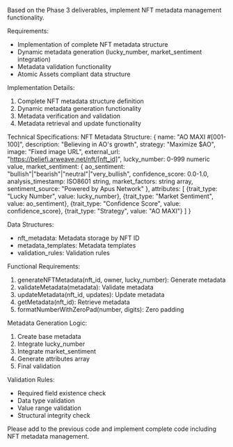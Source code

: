 Based on the Phase 3 deliverables, implement NFT metadata management functionality.

Requirements:

- Implementation of complete NFT metadata structure
- Dynamic metadata generation (lucky_number, market_sentiment integration)
- Metadata validation functionality
- Atomic Assets compliant data structure

Implementation Details:

1. Complete NFT metadata structure definition
2. Dynamic metadata generation functionality
3. Metadata verification and validation
4. Metadata retrieval and update functionality

Technical Specifications:
NFT Metadata Structure:
{
name: "AO MAXI #[001-100]",
description: "Believing in AO's growth",
strategy: "Maximize $AO",
image: "Fixed image URL",
external_url: "https://beliefi.arweave.net/nft/[nft_id]",
lucky_number: 0-999 numeric value,
market_sentiment: {
ao_sentiment: "bullish"|"bearish"|"neutral"|"very_bullish",
confidence_score: 0.0-1.0,
analysis_timestamp: ISO8601 string,
market_factors: string array,
sentiment_source: "Powered by Apus Network"
},
attributes: [
{trait_type: "Lucky Number", value: lucky_number},
{trait_type: "Market Sentiment", value: ao_sentiment},
{trait_type: "Confidence Score", value: confidence_score},
{trait_type: "Strategy", value: "AO MAXI"}
]
}

Data Structures:

- nft_metadata: Metadata storage by NFT ID
- metadata_templates: Metadata templates
- validation_rules: Validation rules

Functional Requirements:

1. generateNFTMetadata(nft_id, owner, lucky_number): Generate metadata
2. validateMetadata(metadata): Validate metadata
3. updateMetadata(nft_id, updates): Update metadata
4. getMetadata(nft_id): Retrieve metadata
5. formatNumberWithZeroPad(number, digits): Zero padding

Metadata Generation Logic:

1. Create base metadata
2. Integrate lucky_number
3. Integrate market_sentiment
4. Generate attributes array
5. Final validation

Validation Rules:

- Required field existence check
- Data type validation
- Value range validation
- Structural integrity check

Please add to the previous code and implement complete code including NFT metadata management.
